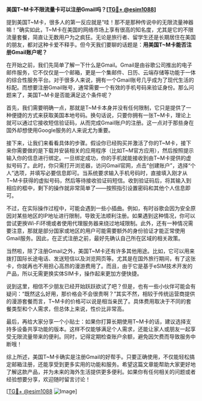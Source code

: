 **美国T~M卡不限流量卡可以注册Gmail吗？[[TG💪+ @esim1088](https://t.me/s/esim1088)]**

提到美国T~M卡，很多人的第一反应就是“哇！那不是那种传说中的无限流量神器嘛！”确实如此，T~M卡在美国的网络市场上享有很高的知名度，尤其是它的不限流量套餐，简直让无数用户为之疯狂。无论是旅行者、留学生还是长期居住在美国的朋友，都对这种卡爱不释手。但今天我们要聊的话题是：**用美国T~M卡能否注册Gmail账户呢？**

在开始之前，我们先简单了解一下什么是Gmail。Gmail是由谷歌公司推出的电子邮件服务，它不仅仅是一个邮箱，更是一个集邮件、日历、云端存储等功能于一体的综合性服务平台。对于很多人来说，拥有一个Gmail账号几乎成为了现代生活的标配。而想要注册Gmail账号，通常需要一个有效的手机号码来验证身份。那么问题来了，美国T~M卡是否能满足这个条件呢？

首先，我们需要明确一点，那就是T~M卡本身并没有任何限制，它只是提供了一种便捷的方式来获取美国本地号码。换句话说，只要你拥有一张T~M卡，理论上就可以通过它接收短信验证码，从而完成Gmail账户的注册。这一点对于那些身在国外却想使用Google服务的人来说尤为重要。

接下来，让我们来看看具体的步骤。假设你已经购买并激活了你的T~M卡，接下来你需要做的是下载并安装相关的应用程序（比如T~M官方应用），然后按照提示输入你的信息进行绑定。一旦绑定成功，你的手机就能接收到由T~M卡提供的虚拟号码了。此时，你只需打开浏览器，访问Gmail官网，点击“创建账户”，选择“个人”选项，并填写必要信息即可。当系统要求输入手机号码时，直接填入刚才从T~M卡获得的虚拟号码，然后等待接收验证码短信。收到验证码后，将其输入到相应的框中，剩下的操作就非常简单了——按照指引设置密码和其他个人信息即可。

不过，在实际操作过程中，可能会遇到一些小插曲。例如，有时谷歌会因为安全原因对某些地区的IP地址进行限制，导致无法顺利注册。如果遇到这种情况，你可以尝试更换Wi-Fi环境或者使用代理服务器来绕过地域限制。此外，还有一种情况需要注意，那就是部分国家或地区的用户可能需要额外的身份验证才能正常使用Gmail服务。因此，在正式注册之前，最好先确认自己所在区域的相关政策。

当然啦，除了注册Gmail之外，美国T~M卡还有许多其他用途。比如，它可以用来拨打国际长途电话、发送短信以及浏览网页等。尤其是在国外旅行期间，有了这张卡，你就再也不用担心高昂的漫游费用了。而且，由于它是基于eSIM技术开发的产品，所以无需更换实体SIM卡，操作起来更加方便快捷。

说到这里，相信不少朋友已经开始跃跃欲试了吧？但是，也有一些小伙伴可能会有疑问：“既然这么好用，那价格会不会很贵啊？”其实不然，相较于传统运营商提供的漫游套餐而言，T~M卡的价格可以说是相当亲民了。具体费用取决于不同的套餐类型和个人需求，但总体上来说，性价比非常高。

最后，再给大家分享一个小贴士：如果你打算长期使用T~M卡的话，建议选择支持多设备共享功能的版本。这样不仅能够满足个人需求，还能让家人或朋友一起享受无限流量带来的便利。同时，记得定期检查账户余额，避免因欠费而导致服务中断哦！

综上所述，美国T~M卡确实是注册Gmail的好帮手。只要正确使用，不仅能轻松搞定邮箱注册，还能享受到更多实用的功能和服务。希望这篇文章能帮助大家更好地了解这款产品，并为未来的海外生活提供更多便利。如果你有任何相关的问题或者经验想要分享，欢迎随时留言讨论！

[[TG💪+ @esim1088](https://t.me/s/esim1088) ![Image](https://i.postimg.cc/4NQfJmqS/Snipaste-2025-05-13-00-14-12.png)]